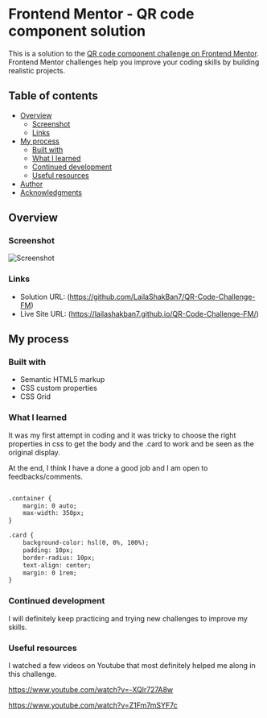 # Frontend Mentor - QR code component solution

This is a solution to the [QR code component challenge on Frontend Mentor](https://www.frontendmentor.io/challenges/qr-code-component-iux_sIO_H). Frontend Mentor challenges help you improve your coding skills by building realistic projects. 

## Table of contents

- [Overview](#overview)
  - [Screenshot](#screenshot)
  - [Links](#links)
- [My process](#my-process)
  - [Built with](#built-with)
  - [What I learned](#what-i-learned)
  - [Continued development](#continued-development)
  - [Useful resources](#useful-resources)
- [Author](#author)
- [Acknowledgments](#acknowledgments)

## Overview

### Screenshot

![Screenshot](https://github.com/user-attachments/assets/be008905-b904-41b1-9797-c2272af27c32)


### Links

- Solution URL: (https://github.com/LailaShakBan7/QR-Code-Challenge-FM)
- Live Site URL: (https://lailashakban7.github.io/QR-Code-Challenge-FM/)

## My process

### Built with

- Semantic HTML5 markup
- CSS custom properties
- CSS Grid

### What I learned

It was my first attempt in coding and it was tricky to choose the right properties in css to get the body and the .card to work and be seen as the original display.

At the end, I think I have a done a good job and I am open to feedbacks/comments.



```html

.container {
    margin: 0 auto;
    max-width: 350px;
}

.card {
    background-color: hsl(0, 0%, 100%);
    padding: 10px;
    border-radius: 10px;
    text-align: center;
    margin: 0 1rem;
}
```

### Continued development

I will definitely keep practicing and trying new challenges to improve my skills.

### Useful resources

I watched a few videos on Youtube that most definitely helped me along in this challenge.

https://www.youtube.com/watch?v=-XQlr727A8w

https://www.youtube.com/watch?v=Z1Fm7mSYF7c


